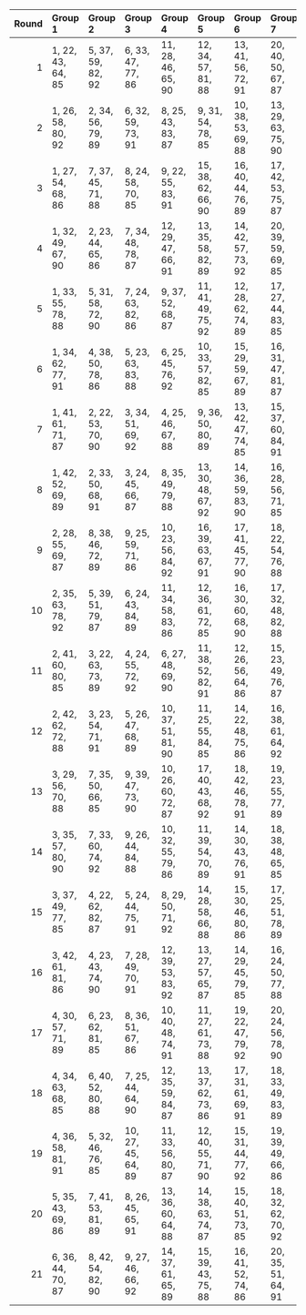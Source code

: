 |   Round | Group 1           | Group 2           | Group 3            | Group 4            | Group 5            | Group 6            | Group 7            | Group 8            | Group 9       | Group 10      | Group 11      | Group 12      | Group 13       | Group 14       | Group 15       | Group 16       | Group 17       | Group 18       | Group 19       | Group 20       | Group 21       |
|--------:|:------------------|:------------------|:-------------------|:-------------------|:-------------------|:-------------------|:-------------------|:-------------------|:--------------|:--------------|:--------------|:--------------|:---------------|:---------------|:---------------|:---------------|:---------------|:---------------|:---------------|:---------------|:---------------|
|       1 | 1, 22, 43, 64, 85 | 5, 37, 59, 82, 92 | 6, 33, 47, 77, 86  | 11, 28, 46, 65, 90 | 12, 34, 57, 81, 88 | 13, 41, 56, 72, 91 | 20, 40, 50, 67, 87 | 21, 31, 48, 66, 89 | 2, 25, 49, 74 | 3, 27, 52, 84 | 4, 29, 61, 83 | 7, 42, 51, 80 | 8, 23, 60, 73  | 9, 35, 62, 76  | 10, 39, 44, 71 | 14, 26, 54, 69 | 15, 24, 53, 79 | 16, 32, 45, 78 | 17, 30, 63, 70 | 18, 36, 55, 75 | 19, 38, 58, 68 |
|       2 | 1, 26, 58, 80, 92 | 2, 34, 56, 79, 89 | 6, 32, 59, 73, 91  | 8, 25, 43, 83, 87  | 9, 31, 54, 78, 85  | 10, 38, 53, 69, 88 | 13, 29, 63, 75, 90 | 18, 28, 45, 84, 86 | 3, 30, 44, 74 | 4, 39, 48, 77 | 5, 41, 57, 70 | 7, 36, 62, 68 | 11, 23, 51, 66 | 12, 42, 50, 76 | 14, 27, 60, 67 | 15, 33, 52, 72 | 16, 35, 55, 65 | 17, 37, 47, 64 | 19, 40, 61, 82 | 20, 22, 46, 71 | 21, 24, 49, 81 |
|       3 | 1, 27, 54, 68, 86 | 7, 37, 45, 71, 88 | 8, 24, 58, 70, 85  | 9, 22, 55, 83, 91  | 15, 38, 62, 66, 90 | 16, 40, 44, 76, 89 | 17, 42, 53, 75, 87 | 21, 36, 52, 65, 92 | 2, 31, 57, 84 | 3, 41, 59, 78 | 4, 26, 49, 73 | 5, 33, 48, 64 | 6, 39, 46, 82  | 10, 28, 47, 67 | 11, 30, 50, 81 | 12, 32, 63, 80 | 13, 23, 61, 79 | 14, 35, 56, 77 | 18, 29, 51, 74 | 19, 25, 60, 69 | 20, 34, 43, 72 |
|       4 | 1, 32, 49, 67, 90 | 2, 23, 44, 65, 86 | 7, 34, 48, 78, 87  | 12, 29, 47, 66, 91 | 13, 35, 58, 82, 89 | 14, 42, 57, 73, 92 | 20, 39, 59, 69, 85 | 21, 41, 51, 68, 88 | 3, 26, 50, 75 | 4, 28, 53, 64 | 5, 30, 62, 84 | 6, 38, 60, 83 | 8, 22, 52, 81  | 9, 24, 61, 74  | 10, 36, 63, 77 | 11, 40, 45, 72 | 15, 27, 55, 70 | 16, 25, 54, 80 | 17, 33, 46, 79 | 18, 31, 43, 71 | 19, 37, 56, 76 |
|       5 | 1, 33, 55, 78, 88 | 5, 31, 58, 72, 90 | 7, 24, 63, 82, 86  | 9, 37, 52, 68, 87  | 11, 41, 49, 75, 92 | 12, 28, 62, 74, 89 | 17, 27, 44, 83, 85 | 21, 25, 57, 79, 91 | 2, 29, 43, 73 | 3, 38, 47, 76 | 4, 40, 56, 69 | 6, 35, 61, 67 | 8, 30, 53, 77  | 10, 22, 50, 65 | 13, 26, 59, 66 | 14, 32, 51, 71 | 15, 34, 54, 64 | 16, 36, 46, 84 | 18, 39, 60, 81 | 19, 42, 45, 70 | 20, 23, 48, 80 |
|       6 | 1, 34, 62, 77, 91 | 4, 38, 50, 78, 86 | 5, 23, 63, 83, 88  | 6, 25, 45, 76, 92  | 10, 33, 57, 82, 85 | 15, 29, 59, 67, 89 | 16, 31, 47, 81, 87 | 18, 26, 52, 79, 90 | 2, 32, 61, 66 | 3, 40, 53, 65 | 7, 27, 58, 75 | 8, 39, 56, 74 | 9, 30, 51, 72  | 11, 35, 60, 71 | 12, 37, 48, 70 | 13, 24, 46, 69 | 14, 41, 55, 64 | 17, 22, 49, 84 | 19, 36, 54, 73 | 20, 42, 44, 68 | 21, 28, 43, 80 |
|       7 | 1, 41, 61, 71, 87 | 2, 22, 53, 70, 90 | 3, 34, 51, 69, 92  | 4, 25, 46, 67, 88  | 9, 36, 50, 80, 89  | 13, 42, 47, 74, 85 | 15, 37, 60, 84, 91 | 17, 29, 57, 72, 86 | 5, 28, 52, 77 | 6, 30, 55, 66 | 7, 32, 43, 65 | 8, 40, 62, 64 | 10, 24, 54, 83 | 11, 26, 63, 76 | 12, 38, 44, 79 | 14, 31, 49, 68 | 16, 23, 59, 75 | 18, 27, 56, 82 | 19, 35, 48, 81 | 20, 33, 45, 73 | 21, 39, 58, 78 |
|       8 | 1, 42, 52, 69, 89 | 2, 33, 50, 68, 91 | 3, 24, 45, 66, 87  | 8, 35, 49, 79, 88  | 13, 30, 48, 67, 92 | 14, 36, 59, 83, 90 | 16, 28, 56, 71, 85 | 21, 40, 60, 70, 86 | 4, 27, 51, 76 | 5, 29, 54, 65 | 6, 31, 63, 64 | 7, 39, 61, 84 | 9, 23, 53, 82  | 10, 25, 62, 75 | 11, 37, 43, 78 | 12, 41, 46, 73 | 15, 22, 58, 74 | 17, 26, 55, 81 | 18, 34, 47, 80 | 19, 32, 44, 72 | 20, 38, 57, 77 |
|       9 | 2, 28, 55, 69, 87 | 8, 38, 46, 72, 89 | 9, 25, 59, 71, 86  | 10, 23, 56, 84, 92 | 16, 39, 63, 67, 91 | 17, 41, 45, 77, 90 | 18, 22, 54, 76, 88 | 19, 30, 52, 75, 85 | 1, 37, 53, 66 | 3, 32, 58, 64 | 4, 42, 60, 79 | 5, 27, 50, 74 | 6, 34, 49, 65  | 7, 40, 47, 83  | 11, 29, 48, 68 | 12, 31, 51, 82 | 13, 33, 43, 81 | 14, 24, 62, 80 | 15, 36, 57, 78 | 20, 26, 61, 70 | 21, 35, 44, 73 |
|      10 | 2, 35, 63, 78, 92 | 5, 39, 51, 79, 87 | 6, 24, 43, 84, 89  | 11, 34, 58, 83, 86 | 12, 36, 61, 72, 85 | 16, 30, 60, 68, 90 | 17, 32, 48, 82, 88 | 19, 27, 53, 80, 91 | 1, 29, 44, 81 | 3, 33, 62, 67 | 4, 41, 54, 66 | 7, 26, 46, 77 | 8, 28, 59, 76  | 9, 40, 57, 75  | 10, 31, 52, 73 | 13, 38, 49, 71 | 14, 25, 47, 70 | 15, 42, 56, 65 | 18, 23, 50, 64 | 20, 37, 55, 74 | 21, 22, 45, 69 |
|      11 | 2, 41, 60, 80, 85 | 3, 22, 63, 73, 89 | 4, 24, 55, 72, 92  | 6, 27, 48, 69, 90  | 11, 38, 52, 82, 91 | 12, 26, 56, 64, 86 | 15, 23, 49, 76, 87 | 19, 31, 59, 74, 88 | 1, 35, 47, 75 | 5, 36, 53, 71 | 7, 30, 54, 79 | 8, 32, 57, 68 | 9, 34, 45, 67  | 10, 42, 43, 66 | 13, 28, 44, 78 | 14, 40, 46, 81 | 16, 33, 51, 70 | 17, 39, 62, 65 | 18, 25, 61, 77 | 20, 29, 58, 84 | 21, 37, 50, 83 |
|      12 | 2, 42, 62, 72, 88 | 3, 23, 54, 71, 91 | 5, 26, 47, 68, 89  | 10, 37, 51, 81, 90 | 11, 25, 55, 84, 85 | 14, 22, 48, 75, 86 | 16, 38, 61, 64, 92 | 18, 30, 58, 73, 87 | 1, 40, 59, 79 | 4, 35, 52, 70 | 6, 29, 53, 78 | 7, 31, 56, 67 | 8, 33, 44, 66  | 9, 41, 63, 65  | 12, 27, 43, 77 | 13, 39, 45, 80 | 15, 32, 50, 69 | 17, 24, 60, 76 | 19, 28, 57, 83 | 20, 36, 49, 82 | 21, 34, 46, 74 |
|      13 | 3, 29, 56, 70, 88 | 7, 35, 50, 66, 85 | 9, 39, 47, 73, 90  | 10, 26, 60, 72, 87 | 17, 40, 43, 68, 92 | 18, 42, 46, 78, 91 | 19, 23, 55, 77, 89 | 20, 31, 53, 76, 86 | 1, 36, 45, 74 | 2, 38, 54, 67 | 4, 33, 59, 65 | 5, 22, 61, 80 | 6, 28, 51, 75  | 8, 41, 48, 84  | 11, 24, 57, 64 | 12, 30, 49, 69 | 13, 32, 52, 83 | 14, 34, 44, 82 | 15, 25, 63, 81 | 16, 37, 58, 79 | 21, 27, 62, 71 |
|      14 | 3, 35, 57, 80, 90 | 7, 33, 60, 74, 92 | 9, 26, 44, 84, 88  | 10, 32, 55, 79, 86 | 11, 39, 54, 70, 89 | 14, 30, 43, 76, 91 | 18, 38, 48, 65, 85 | 19, 29, 46, 64, 87 | 1, 25, 50, 82 | 2, 27, 59, 81 | 4, 31, 45, 75 | 5, 40, 49, 78 | 6, 42, 58, 71  | 8, 37, 63, 69  | 12, 24, 52, 67 | 13, 22, 51, 77 | 15, 28, 61, 68 | 16, 34, 53, 73 | 17, 36, 56, 66 | 20, 41, 62, 83 | 21, 23, 47, 72 |
|      15 | 3, 37, 49, 77, 85 | 4, 22, 62, 82, 87 | 5, 24, 44, 75, 91  | 8, 29, 50, 71, 92  | 14, 28, 58, 66, 88 | 15, 30, 46, 80, 86 | 17, 25, 51, 78, 89 | 21, 33, 61, 76, 90 | 1, 31, 60, 65 | 2, 39, 52, 64 | 6, 26, 57, 74 | 7, 38, 55, 73 | 9, 32, 56, 81  | 10, 34, 59, 70 | 11, 36, 47, 69 | 12, 23, 45, 68 | 13, 40, 54, 84 | 16, 42, 48, 83 | 18, 35, 53, 72 | 19, 41, 43, 67 | 20, 27, 63, 79 |
|      16 | 3, 42, 61, 81, 86 | 4, 23, 43, 74, 90 | 7, 28, 49, 70, 91  | 12, 39, 53, 83, 92 | 13, 27, 57, 65, 87 | 14, 29, 45, 79, 85 | 16, 24, 50, 77, 88 | 20, 32, 60, 75, 89 | 1, 38, 51, 84 | 2, 36, 48, 76 | 5, 25, 56, 73 | 6, 37, 54, 72 | 8, 31, 55, 80  | 9, 33, 58, 69  | 10, 35, 46, 68 | 11, 22, 44, 67 | 15, 41, 47, 82 | 17, 34, 52, 71 | 18, 40, 63, 66 | 19, 26, 62, 78 | 21, 30, 59, 64 |
|      17 | 4, 30, 57, 71, 89 | 6, 23, 62, 81, 85 | 8, 36, 51, 67, 86  | 10, 40, 48, 74, 91 | 11, 27, 61, 73, 88 | 19, 22, 47, 79, 92 | 20, 24, 56, 78, 90 | 21, 32, 54, 77, 87 | 1, 28, 63, 72 | 2, 37, 46, 75 | 3, 39, 55, 68 | 5, 34, 60, 66 | 7, 29, 52, 76  | 9, 42, 49, 64  | 12, 25, 58, 65 | 13, 31, 50, 70 | 14, 33, 53, 84 | 15, 35, 45, 83 | 16, 26, 43, 82 | 17, 38, 59, 80 | 18, 41, 44, 69 |
|      18 | 4, 34, 63, 68, 85 | 6, 40, 52, 80, 88 | 7, 25, 44, 64, 90  | 12, 35, 59, 84, 87 | 13, 37, 62, 73, 86 | 17, 31, 61, 69, 91 | 18, 33, 49, 83, 89 | 20, 28, 54, 81, 92 | 1, 23, 46, 70 | 2, 30, 45, 82 | 3, 36, 43, 79 | 5, 42, 55, 67 | 8, 27, 47, 78  | 9, 29, 60, 77  | 10, 41, 58, 76 | 11, 32, 53, 74 | 14, 39, 50, 72 | 15, 26, 48, 71 | 16, 22, 57, 66 | 19, 24, 51, 65 | 21, 38, 56, 75 |
|      19 | 4, 36, 58, 81, 91 | 5, 32, 46, 76, 85 | 10, 27, 45, 64, 89 | 11, 33, 56, 80, 87 | 12, 40, 55, 71, 90 | 15, 31, 44, 77, 92 | 19, 39, 49, 66, 86 | 20, 30, 47, 65, 88 | 1, 24, 48, 73 | 2, 26, 51, 83 | 3, 28, 60, 82 | 6, 41, 50, 79 | 7, 22, 59, 72  | 8, 34, 61, 75  | 9, 38, 43, 70  | 13, 25, 53, 68 | 14, 23, 52, 78 | 16, 29, 62, 69 | 17, 35, 54, 74 | 18, 37, 57, 67 | 21, 42, 63, 84 |
|      20 | 5, 35, 43, 69, 86 | 7, 41, 53, 81, 89 | 8, 26, 45, 65, 91  | 13, 36, 60, 64, 88 | 14, 38, 63, 74, 87 | 15, 40, 51, 73, 85 | 18, 32, 62, 70, 92 | 19, 34, 50, 84, 90 | 1, 39, 57, 76 | 2, 24, 47, 71 | 3, 31, 46, 83 | 4, 37, 44, 80 | 6, 22, 56, 68  | 9, 28, 48, 79  | 10, 30, 61, 78 | 11, 42, 59, 77 | 12, 33, 54, 75 | 16, 27, 49, 72 | 17, 23, 58, 67 | 20, 25, 52, 66 | 21, 29, 55, 82 |
|      21 | 6, 36, 44, 70, 87 | 8, 42, 54, 82, 90 | 9, 27, 46, 66, 92  | 14, 37, 61, 65, 89 | 15, 39, 43, 75, 88 | 16, 41, 52, 74, 86 | 20, 35, 51, 64, 91 | 21, 26, 53, 67, 85 | 1, 30, 56, 83 | 2, 40, 58, 77 | 3, 25, 48, 72 | 4, 32, 47, 84 | 5, 38, 45, 81  | 7, 23, 57, 69  | 10, 29, 49, 80 | 11, 31, 62, 79 | 12, 22, 60, 78 | 13, 34, 55, 76 | 17, 28, 50, 73 | 18, 24, 59, 68 | 19, 33, 63, 71 |